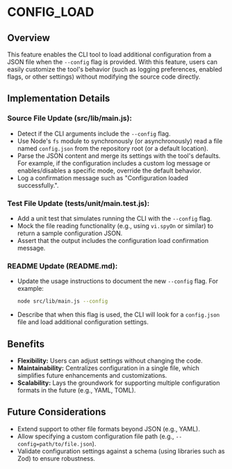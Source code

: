 # CONFIG_LOAD

## Overview
This feature enables the CLI tool to load additional configuration from a JSON file when the `--config` flag is provided. With this feature, users can easily customize the tool's behavior (such as logging preferences, enabled flags, or other settings) without modifying the source code directly.

## Implementation Details

### Source File Update (src/lib/main.js):
- Detect if the CLI arguments include the `--config` flag.
- Use Node's `fs` module to synchronously (or asynchronously) read a file named `config.json` from the repository root (or a default location).
- Parse the JSON content and merge its settings with the tool's defaults. For example, if the configuration includes a custom log message or enables/disables a specific mode, override the default behavior.
- Log a confirmation message such as "Configuration loaded successfully.".

### Test File Update (tests/unit/main.test.js):
- Add a unit test that simulates running the CLI with the `--config` flag.
- Mock the file reading functionality (e.g., using `vi.spyOn` or similar) to return a sample configuration JSON.
- Assert that the output includes the configuration load confirmation message.

### README Update (README.md):
- Update the usage instructions to document the new `--config` flag. For example:
  ```bash
  node src/lib/main.js --config
  ```
- Describe that when this flag is used, the CLI will look for a `config.json` file and load additional configuration settings.

## Benefits
- **Flexibility:** Users can adjust settings without changing the code.
- **Maintainability:** Centralizes configuration in a single file, which simplifies future enhancements and customizations.
- **Scalability:** Lays the groundwork for supporting multiple configuration formats in the future (e.g., YAML, TOML).

## Future Considerations
- Extend support to other file formats beyond JSON (e.g., YAML).
- Allow specifying a custom configuration file path (e.g., `--config=path/to/file.json`).
- Validate configuration settings against a schema (using libraries such as Zod) to ensure robustness.